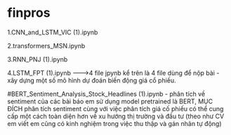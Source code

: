 # finpros

1.CNN_and_LSTM_VIC (1).ipynb

2.transformers_MSN.ipynb

3.RNN_PNJ (1).ipynb

4.LSTM_FPT (1).ipynb
--->4 file jpynb kể trên là 4 file dùng để nộp bài - xây dựng một số mô hình dự đoán biến động giá cổ phiếu.

#BERT_Sentiment_Analysis_Stock_Headlines (1).ipynb - phân tích về sentiment của các bài báo em sử dụng model pretrained là BERT, MỤC ĐÍCH phân tích sentiment cùng với việc phân tích giá cố phiếu có thể cung cấp một cách toàn diện hơn về xu hướng thị trường và đầu tư (theo như CV em viết em cũng có kinh nghiệm trong việc thu thập và gán nhãn tự động)
